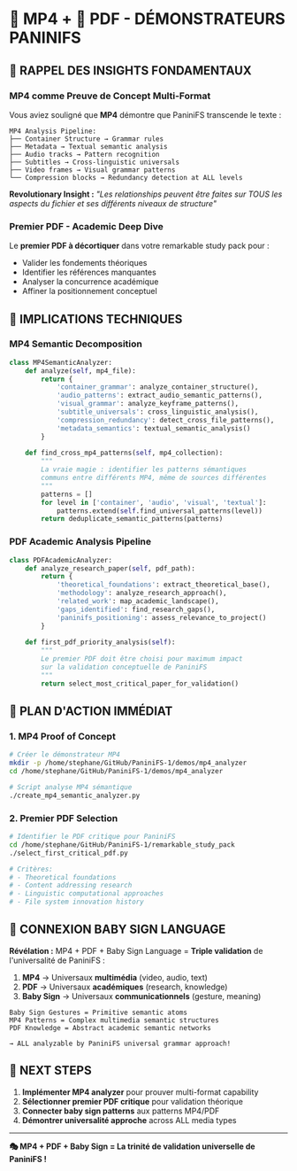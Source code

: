 # 🎥 MP4 + 📄 PDF - DÉMONSTRATEURS PANINIFS

## 🎯 **RAPPEL DES INSIGHTS FONDAMENTAUX**

### **MP4 comme Preuve de Concept Multi-Format**

Vous aviez souligné que **MP4** démontre que PaniniFS transcende le texte :

```
MP4 Analysis Pipeline:
├── Container Structure → Grammar rules
├── Metadata → Textual semantic analysis  
├── Audio tracks → Pattern recognition
├── Subtitles → Cross-linguistic universals
├── Video frames → Visual grammar patterns
└── Compression blocks → Redundancy detection at ALL levels
```

**Revolutionary Insight :** *"Les relationships peuvent être faites sur TOUS les aspects du fichier et ses différents niveaux de structure"*

### **Premier PDF - Academic Deep Dive**

Le **premier PDF à décortiquer** dans votre remarkable study pack pour :
- Valider les fondements théoriques
- Identifier les références manquantes
- Analyser la concurrence académique
- Affiner la positionnement conceptuel

## 🔬 **IMPLICATIONS TECHNIQUES**

### **MP4 Semantic Decomposition**

```python
class MP4SemanticAnalyzer:
    def analyze(self, mp4_file):
        return {
            'container_grammar': analyze_container_structure(),
            'audio_patterns': extract_audio_semantic_patterns(),
            'visual_grammar': analyze_keyframe_patterns(), 
            'subtitle_universals': cross_linguistic_analysis(),
            'compression_redundancy': detect_cross_file_patterns(),
            'metadata_semantics': textual_semantic_analysis()
        }
    
    def find_cross_mp4_patterns(self, mp4_collection):
        """
        La vraie magie : identifier les patterns sémantiques
        communs entre différents MP4, même de sources différentes
        """
        patterns = []
        for level in ['container', 'audio', 'visual', 'textual']:
            patterns.extend(self.find_universal_patterns(level))
        return deduplicate_semantic_patterns(patterns)
```

### **PDF Academic Analysis Pipeline**

```python
class PDFAcademicAnalyzer:
    def analyze_research_paper(self, pdf_path):
        return {
            'theoretical_foundations': extract_theoretical_base(),
            'methodology': analyze_research_approach(),
            'related_work': map_academic_landscape(),
            'gaps_identified': find_research_gaps(),
            'paninifs_positioning': assess_relevance_to_project()
        }
    
    def first_pdf_priority_analysis(self):
        """
        Le premier PDF doit être choisi pour maximum impact
        sur la validation conceptuelle de PaniniFS
        """
        return select_most_critical_paper_for_validation()
```

## 🎯 **PLAN D'ACTION IMMÉDIAT**

### **1. MP4 Proof of Concept**

```bash
# Créer le démonstrateur MP4
mkdir -p /home/stephane/GitHub/PaniniFS-1/demos/mp4_analyzer
cd /home/stephane/GitHub/PaniniFS-1/demos/mp4_analyzer

# Script analyse MP4 sémantique
./create_mp4_semantic_analyzer.py
```

### **2. Premier PDF Selection**

```bash
# Identifier le PDF critique pour PaniniFS
cd /home/stephane/GitHub/PaniniFS-1/remarkable_study_pack
./select_first_critical_pdf.py

# Critères:
# - Theoretical foundations
# - Content addressing research  
# - Linguistic computational approaches
# - File system innovation history
```

## 🌟 **CONNEXION BABY SIGN LANGUAGE**

**Révélation :** MP4 + PDF + Baby Sign Language = **Triple validation** de l'universalité de PaniniFS :

1. **MP4** → Universaux **multimédia** (video, audio, text)
2. **PDF** → Universaux **académiques** (research, knowledge)  
3. **Baby Sign** → Universaux **communicationnels** (gesture, meaning)

```
Baby Sign Gestures = Primitive semantic atoms
MP4 Patterns = Complex multimedia semantic structures
PDF Knowledge = Abstract academic semantic networks

→ ALL analyzable by PaniniFS universal grammar approach!
```

## 🚀 **NEXT STEPS**

1. **Implémenter MP4 analyzer** pour prouver multi-format capability
2. **Sélectionner premier PDF critique** pour validation théorique
3. **Connecter baby sign patterns** aux patterns MP4/PDF
4. **Démontrer universalité approche** across ALL media types

---

**🎭 MP4 + PDF + Baby Sign = La trinité de validation universelle de PaniniFS !**
